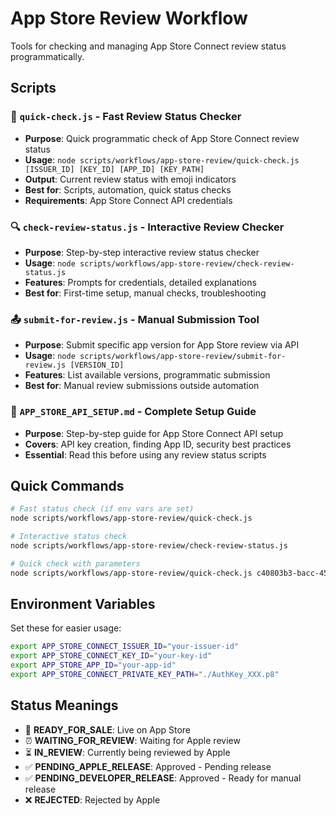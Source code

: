 # App Store Review Workflow

Tools for checking and managing App Store Connect review status programmatically.

## Scripts

### 📱 `quick-check.js` - **Fast Review Status Checker**
- **Purpose**: Quick programmatic check of App Store Connect review status
- **Usage**: `node scripts/workflows/app-store-review/quick-check.js [ISSUER_ID] [KEY_ID] [APP_ID] [KEY_PATH]`
- **Output**: Current review status with emoji indicators
- **Best for**: Scripts, automation, quick status checks
- **Requirements**: App Store Connect API credentials

### 🔍 `check-review-status.js` - **Interactive Review Checker**
- **Purpose**: Step-by-step interactive review status checker
- **Usage**: `node scripts/workflows/app-store-review/check-review-status.js`
- **Features**: Prompts for credentials, detailed explanations
- **Best for**: First-time setup, manual checks, troubleshooting

### 📤 `submit-for-review.js` - **Manual Submission Tool**
- **Purpose**: Submit specific app version for App Store review via API
- **Usage**: `node scripts/workflows/app-store-review/submit-for-review.js [VERSION_ID]`
- **Features**: List available versions, programmatic submission
- **Best for**: Manual review submissions outside automation

### 📖 `APP_STORE_API_SETUP.md` - **Complete Setup Guide**
- **Purpose**: Step-by-step guide for App Store Connect API setup
- **Covers**: API key creation, finding App ID, security best practices
- **Essential**: Read this before using any review status scripts

## Quick Commands

```bash
# Fast status check (if env vars are set)
node scripts/workflows/app-store-review/quick-check.js

# Interactive status check
node scripts/workflows/app-store-review/check-review-status.js

# Quick check with parameters
node scripts/workflows/app-store-review/quick-check.js c40803b3-bacc-458b-8485-60029ade2485 7VNJ8VMUU2 6751567047 ./AuthKey_7VNJ8VMUU2.p8
```

## Environment Variables

Set these for easier usage:
```bash
export APP_STORE_CONNECT_ISSUER_ID="your-issuer-id"
export APP_STORE_CONNECT_KEY_ID="your-key-id"
export APP_STORE_APP_ID="your-app-id"
export APP_STORE_CONNECT_PRIVATE_KEY_PATH="./AuthKey_XXX.p8"
```

## Status Meanings

- 🎉 **READY_FOR_SALE**: Live on App Store
- ⏰ **WAITING_FOR_REVIEW**: Waiting for Apple review
- ⏳ **IN_REVIEW**: Currently being reviewed by Apple
- ✅ **PENDING_APPLE_RELEASE**: Approved - Pending release
- ✅ **PENDING_DEVELOPER_RELEASE**: Approved - Ready for manual release
- ❌ **REJECTED**: Rejected by Apple
